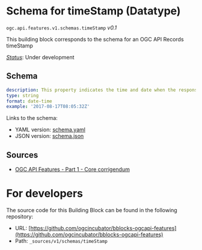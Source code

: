 
# Schema for timeStamp (Datatype)

`ogc.api.features.v1.schemas.timeStamp` *v0.1*

This building block corresponds to the schema for an OGC API Records timeStamp

[*Status*](http://www.opengis.net/def/status): Under development

## Schema

```yaml
description: This property indicates the time and date when the response was generated.
type: string
format: date-time
example: '2017-08-17T08:05:32Z'

```

Links to the schema:

* YAML version: [schema.yaml](https://ogcincubator.github.io/bblocks-ogcapi-features/build/annotated/api/features/v1/schemas/timeStamp/schema.json)
* JSON version: [schema.json](https://ogcincubator.github.io/bblocks-ogcapi-features/build/annotated/api/features/v1/schemas/timeStamp/schema.yaml)

## Sources

* [OGC API Features - Part 1 - Core corrigendum](https://docs.ogc.org/is/17-069r4/17-069r4.html)

# For developers

The source code for this Building Block can be found in the following repository:

* URL: [https://github.com/ogcincubator/bblocks-ogcapi-features](https://github.com/ogcincubator/bblocks-ogcapi-features)
* Path: `_sources/v1/schemas/timeStamp`

